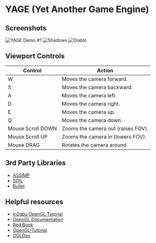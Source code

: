 # YAGE (Yet Another Game Engine)

## Screenshots
![YAGE Demo #1](http://i.imgur.com/ryB9ORn.png)
![Shadows](https://i.imgur.com/WRgQYms.png)
![Diablo](https://i.imgur.com/IVXhjca.png)

## Viewport Controls

| Control           | Action                             |
|-------------------|------------------------------------|
| W                 | Moves the camera forward.          |
| S                 | Moves the camera backward.         |
| A                 | Moves the camera left.             |
| D                 | Moves the camera right.            |
| E                 | Moves the camera up.               |
| Q                 | Moves the camera down.             |
| Mouse Scroll DOWN | Zooms the camera out (raises FOV). |
| Mouse Scroll UP   | Zooms the camera in (lowers FOV).  |
| Mouse DRAG		| Rotates the camera around			 |

## 3rd Party Libraries
* [ASSIMP](http://www.assimp.org/)
* [SOIL](http://www.lonesock.net/soil.html)
* [Bullet](http://bulletphysics.org/wordpress/)

## Helpful resources
* [in2gpu OpenGL Tutorial](http://in2gpu.com/opengl-3/)
* [OpenGL Documentation](https://www.opengl.org/sdk/docs/man/)
* [Red Book](http://www.amazon.com/OpenGL-Programming-Guide-Official-Learning/dp/0321335732)
* [OpenGL-Tutorial](http://www.opengl-tutorial.org/)
* [OGLDev](http://ogldev.atspace.co.uk/index.html)
